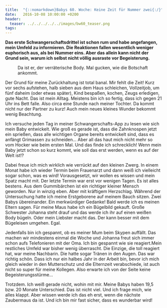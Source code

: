 ```yaml
---
title:  "{::nomarkdown}Babys 60. Woche: Keine Zeit für Nummer zwei{:/}"
date:   2016-10-08 10:00:00 +0200
header:
  teaser: ../../../../../images/bw60_teaser.png
tags:
---
```

**Das erste Schwangerschaftsdrittel ist schon rum und habe angefangen, mein Umfeld zu informieren. Die Reaktionen fallen wesentlich weniger euphorisch aus, als bei Nummer eins. Aber das allein kann nicht der Grund sein, warum ich selbst nicht völlig ausraste vor Begeisterung.**

<figure>
  <img src="../../../../../images/bw60.jpg" alt="">
  <figcaption>Da ist er, der verräterische Body. Mal gucken, wie die Botschaft ankommt.</figcaption>
</figure>

Der Grund für meine Zurückhaltung ist total banal. Mir fehlt die Zeit! Kurz vor sechs aufstehen, halb sieben aus dem Haus schleichen, Vollzeitjob, um fünf daheim (oder etwas später), Kind bespaßen, kochen, Zeugs erledigen, gute Nacht. Das ist mein Alltag. Meistens bin ich so fertig, dass ich gegen 21 Uhr ins Bett falle. Also circa eine Stunde nach meiner Tochter. Da kommt nicht nur der Partner zu kurz! Auch mein neues kleines Wunder bekommt wenig Beachtung.

Ich versuche jeden Tag in meiner Schwangerschafts-App zu lesen wie sich mein Baby entwickelt. Wie groß es gerade ist, dass die Zahnknospen jetzt ein sprießen, dass alle wichtigen Organe bereits entwickelt sind, dass es anfängt Grimassen zu schneiden… Aber all das haut mich nicht mehr so vom Hocker wie beim ersten Mal. Und das finde ich schrecklich! Wenn mein Baby jetzt schon so kurz kommt, wie soll das erst werden, wenn es auf der Welt ist!?

Dabei freue ich mich wirklich wie verrückt auf den kleinen Zwerg. In einem Monat habe ich wieder Termin beim Frauenarzt und dann weiß ich vielleicht sogar schon, was es wird! Vorausgesetzt, wir wollen es wissen und mein Spatz macht mit. Der letzte Termin war erst vor wenigen Tagen. Es ist alles bestens. Aus dem Gummibärchen ist ein richtiger kleiner Mensch geworden. Nur in winzig eben. Aber mit kräftigem Herzschlag. Während der Untersuchung hatte ich meine Erstgeborene auf meinem Bauch sitzen. Zwei Babys übereinander. Ein merkwürdiger Gedanke! Bald werde ich es meinen Eltern sagen. Für meine Maus habe ich ein Bügelbild gekauft. Große Schwester Johanna steht drauf und das werde ich ihr auf einen weißen Body bügeln. Oder mein Liebster macht das. Der kann besser mit dem Bügeleisen umgehen. Egal.

Jedenfalls bin ich gespannt, ob es meiner Mum beim Skypen auffällt. Das machen wir mindestens einmal die Woche und Johanna freut sich immer schon aufs Telefonieren mit der Oma. Ich bin gespannt wie sie reagiert.Mein restliches Umfeld war bisher wenig überrascht. Die Einzige, die toll reagiert hat, war meine Nachbarin. Die hatte sogar Tränen in den Augen. Das war richtig schön. Dass ich nur ein halbes Jahr in der Arbeit bin, bevor ich mich gleich wieder in den Mutterschutz und die Elternzeit verabschiede, ist auch nicht so super für meine Kollegen. Also erwarte ich von der Seite keine Begeisterungsstürme…

Trotzdem. Ich weiß gerade nicht, wohin mit mir. Meine Babys haben 19,5 bzw. 20 Monate Unterschied. Das ist nicht viel. Und ich frage mich, wie alles klappt. Aber wissen werde ich das eh erst, wenn die nächste Zaubermaus da ist. Und ich bin mir fast sicher, dass es wunderbar wird!